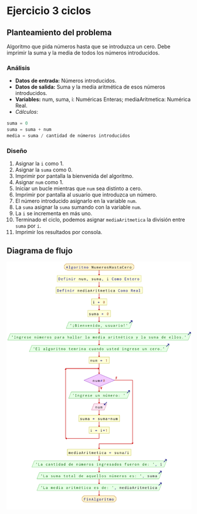 # Ejercicio 3 ciclos

## Planteamiento del problema

Algoritmo que pida números hasta que se introduzca un cero. Debe imprimir la suma y la media de todos los números introducidos.

### Análisis

- **Datos de entrada:** Números introducidos.
- **Datos de salida:** Suma y la media aritmética de esos números introducidos.
- **Variables:** num, suma, i: Numéricas Enteras; mediaAritmetica: Numérica Real.
- *Cálculos*:
```C
suma = 0
suma = suma + num
media = suma / cantidad de números introducidos
```

### Diseño

1. Asignar la `i` como 1.
2. Asignar la `suma` como 0.
3. Imprimir por pantalla la bienvenida del algoritmo.
4. Asignar `num` como 1.
5. Iniciar un bucle mientras que `num` sea distinto a cero.
6. Imprimir por pantalla al usuario que introduzca un número.
7. El número introducido asignarlo en la variable `num`.
8. La `suma` asignar la `suma` sumando con la variable `num`.
9. La `i` se incrementa en más uno.
10. Terminado el ciclo, podemos asignar `mediaAritmetica` la división entre `suma` por `i`.
11. Imprimir los resultados por consola.

## Diagrama de flujo

![DFD del ejercicio 3 ciclos](./Ejercicio3DFD.png)
